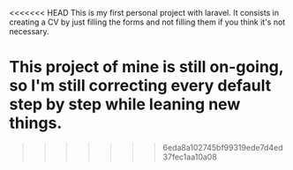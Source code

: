 <<<<<<< HEAD
This is my first personal project with laravel. It consists in creating a CV by just filling the forms and not filling them if you think it's not necessary.

This project of mine is still on-going, so I'm still correcting every default step by step while leaning new things.
=======

>>>>>>> 6eda8a102745bf99319ede7d4ed37fec1aa10a08
